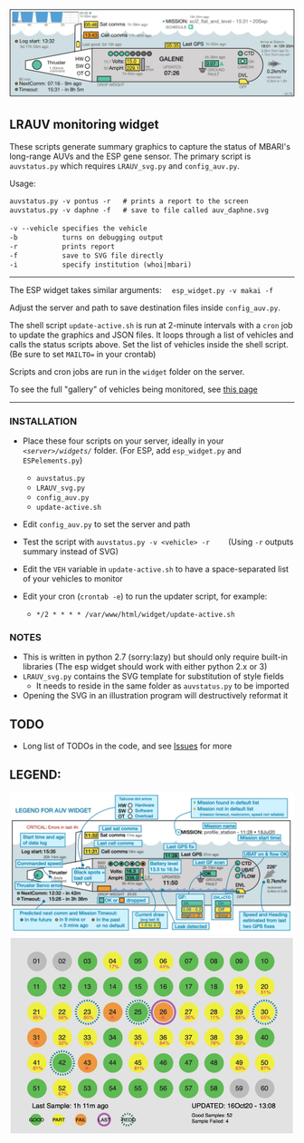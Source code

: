 ![Widget Preview](./auv_example.png)

## LRAUV monitoring widget

These scripts generate summary graphics to capture the status of MBARI's long-range AUVs and the ESP gene sensor. The primary script is `auvstatus.py` which requires `LRAUV_svg.py` and `config_auv.py`. 

Usage:

    auvstatus.py -v pontus -r   # prints a report to the screen
    auvstatus.py -v daphne -f   # save to file called auv_daphne.svg

    -v --vehicle specifies the vehicle
    -b           turns on debugging output
    -r           prints report
    -f           save to SVG file directly
	-i           specify institution (whoi|mbari)


-----
The ESP widget takes similar arguments: `  esp_widget.py -v makai -f`

Adjust the server and path to save destination files inside `config_auv.py`.

The shell script `update-active.sh` is run at 2-minute intervals with a `cron` job to update the graphics and JSON files. It loops through a list of vehicles and calls the status scripts above. Set the list of vehicles inside the shell script. (Be sure to set `MAILTO=` in your crontab)
 
Scripts and cron jobs are run in the `widget` folder on the server.

To see the full "gallery" of vehicles being monitored, see [this page](https://okeanids.mbari.org/widget/)

-----

### INSTALLATION
* Place these four scripts on your server, ideally in your _`<server>/widgets/`_ folder. (For ESP, add `esp_widget.py` and `ESPelements.py`)
    * `auvstatus.py`
    * `LRAUV_svg.py`
    * `config_auv.py`
    * `update-active.sh`

* Edit `config_auv.py` to set the server and path
* Test the script with `auvstatus.py -v <vehicle> -r    `   (Using `-r` outputs summary instead of SVG)
* Edit the `VEH` variable in `update-active.sh` to have a space-separated list of your vehicles to monitor
* Edit your cron (`crontab -e`) to run the updater script, for example: 
     * ```*/2 * * * * /var/www/html/widget/update-active.sh ```

### NOTES

  * This is written in python 2.7 (sorry:lazy) but should only require built-in libraries (The esp widget should work with either python 2.x or 3)
  * `LRAUV_svg.py` contains the SVG template for substitution of style fields
    - It needs to reside in the same folder as `auvstatus.py` to be imported
  * Opening the SVG in an illustration program will destructively reformat it 

## TODO

  * Long list of TODOs in the code, and see [Issues](https://bitbucket.org/beroe/auvstatus/issues?status=new&status=open) for more
## LEGEND:

![Widget Legend](./legend.png)
![ESP Widget Legend](./esp_makai_sample.png)
